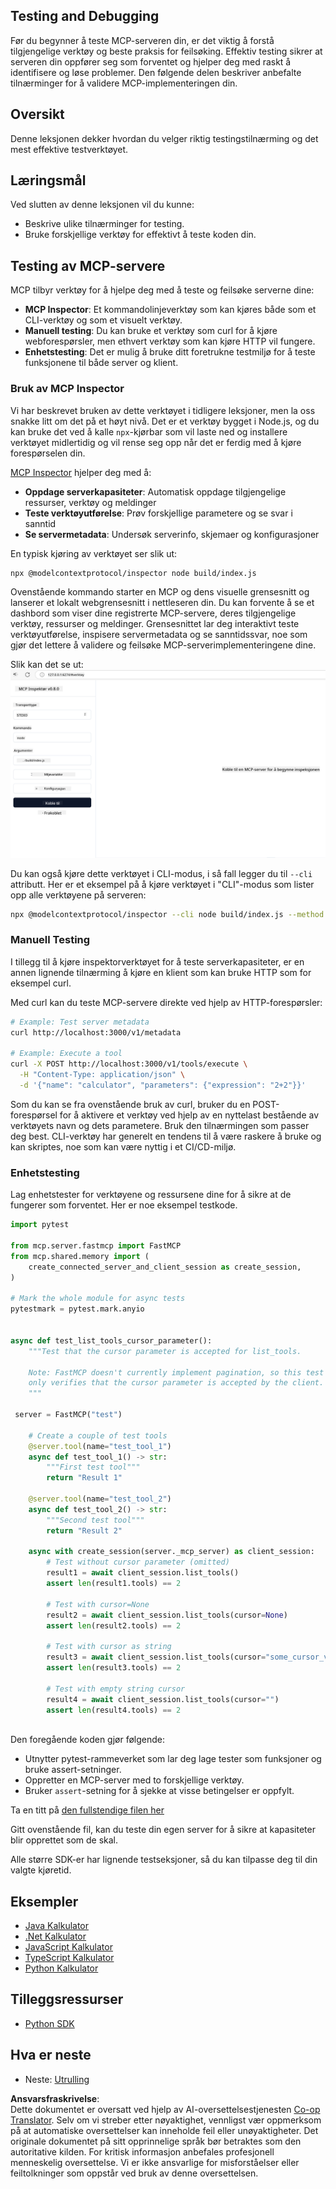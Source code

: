 <!--
CO_OP_TRANSLATOR_METADATA:
{
  "original_hash": "717f34718a773f6cf52d8445e40a96bf",
  "translation_date": "2025-05-17T12:44:42+00:00",
  "source_file": "03-GettingStarted/07-testing/README.md",
  "language_code": "no"
}
-->
## Testing and Debugging

Før du begynner å teste MCP-serveren din, er det viktig å forstå tilgjengelige verktøy og beste praksis for feilsøking. Effektiv testing sikrer at serveren din oppfører seg som forventet og hjelper deg med raskt å identifisere og løse problemer. Den følgende delen beskriver anbefalte tilnærminger for å validere MCP-implementeringen din.

## Oversikt

Denne leksjonen dekker hvordan du velger riktig testingstilnærming og det mest effektive testverktøyet.

## Læringsmål

Ved slutten av denne leksjonen vil du kunne:

- Beskrive ulike tilnærminger for testing.
- Bruke forskjellige verktøy for effektivt å teste koden din.

## Testing av MCP-servere

MCP tilbyr verktøy for å hjelpe deg med å teste og feilsøke serverne dine:

- **MCP Inspector**: Et kommandolinjeverktøy som kan kjøres både som et CLI-verktøy og som et visuelt verktøy.
- **Manuell testing**: Du kan bruke et verktøy som curl for å kjøre webforespørsler, men ethvert verktøy som kan kjøre HTTP vil fungere.
- **Enhetstesting**: Det er mulig å bruke ditt foretrukne testmiljø for å teste funksjonene til både server og klient.

### Bruk av MCP Inspector

Vi har beskrevet bruken av dette verktøyet i tidligere leksjoner, men la oss snakke litt om det på et høyt nivå. Det er et verktøy bygget i Node.js, og du kan bruke det ved å kalle `npx`-kjørbar som vil laste ned og installere verktøyet midlertidig og vil rense seg opp når det er ferdig med å kjøre forespørselen din.

[MCP Inspector](https://github.com/modelcontextprotocol/inspector) hjelper deg med å:

- **Oppdage serverkapasiteter**: Automatisk oppdage tilgjengelige ressurser, verktøy og meldinger
- **Teste verktøyutførelse**: Prøv forskjellige parametere og se svar i sanntid
- **Se servermetadata**: Undersøk serverinfo, skjemaer og konfigurasjoner

En typisk kjøring av verktøyet ser slik ut:

```bash
npx @modelcontextprotocol/inspector node build/index.js
```

Ovenstående kommando starter en MCP og dens visuelle grensesnitt og lanserer et lokalt webgrensesnitt i nettleseren din. Du kan forvente å se et dashbord som viser dine registrerte MCP-servere, deres tilgjengelige verktøy, ressurser og meldinger. Grensesnittet lar deg interaktivt teste verktøyutførelse, inspisere servermetadata og se sanntidssvar, noe som gjør det lettere å validere og feilsøke MCP-serverimplementeringene dine.

Slik kan det se ut: ![Inspector](../../../../translated_images/connect.e0d648e6ecb359d05b60bba83261a6e6e73feb05290c47543a9994ca02e78886.no.png)

Du kan også kjøre dette verktøyet i CLI-modus, i så fall legger du til `--cli` attributt. Her er et eksempel på å kjøre verktøyet i "CLI"-modus som lister opp alle verktøyene på serveren:

```sh
npx @modelcontextprotocol/inspector --cli node build/index.js --method tools/list
```

### Manuell Testing

I tillegg til å kjøre inspektorverktøyet for å teste serverkapasiteter, er en annen lignende tilnærming å kjøre en klient som kan bruke HTTP som for eksempel curl.

Med curl kan du teste MCP-servere direkte ved hjelp av HTTP-forespørsler:

```bash
# Example: Test server metadata
curl http://localhost:3000/v1/metadata

# Example: Execute a tool
curl -X POST http://localhost:3000/v1/tools/execute \
  -H "Content-Type: application/json" \
  -d '{"name": "calculator", "parameters": {"expression": "2+2"}}'
```

Som du kan se fra ovenstående bruk av curl, bruker du en POST-forespørsel for å aktivere et verktøy ved hjelp av en nyttelast bestående av verktøyets navn og dets parametere. Bruk den tilnærmingen som passer deg best. CLI-verktøy har generelt en tendens til å være raskere å bruke og kan skriptes, noe som kan være nyttig i et CI/CD-miljø.

### Enhetstesting

Lag enhetstester for verktøyene og ressursene dine for å sikre at de fungerer som forventet. Her er noe eksempel testkode.

```python
import pytest

from mcp.server.fastmcp import FastMCP
from mcp.shared.memory import (
    create_connected_server_and_client_session as create_session,
)

# Mark the whole module for async tests
pytestmark = pytest.mark.anyio


async def test_list_tools_cursor_parameter():
    """Test that the cursor parameter is accepted for list_tools.

    Note: FastMCP doesn't currently implement pagination, so this test
    only verifies that the cursor parameter is accepted by the client.
    """

 server = FastMCP("test")

    # Create a couple of test tools
    @server.tool(name="test_tool_1")
    async def test_tool_1() -> str:
        """First test tool"""
        return "Result 1"

    @server.tool(name="test_tool_2")
    async def test_tool_2() -> str:
        """Second test tool"""
        return "Result 2"

    async with create_session(server._mcp_server) as client_session:
        # Test without cursor parameter (omitted)
        result1 = await client_session.list_tools()
        assert len(result1.tools) == 2

        # Test with cursor=None
        result2 = await client_session.list_tools(cursor=None)
        assert len(result2.tools) == 2

        # Test with cursor as string
        result3 = await client_session.list_tools(cursor="some_cursor_value")
        assert len(result3.tools) == 2

        # Test with empty string cursor
        result4 = await client_session.list_tools(cursor="")
        assert len(result4.tools) == 2
    
```

Den foregående koden gjør følgende:

- Utnytter pytest-rammeverket som lar deg lage tester som funksjoner og bruke assert-setninger.
- Oppretter en MCP-server med to forskjellige verktøy.
- Bruker `assert`-setning for å sjekke at visse betingelser er oppfylt.

Ta en titt på [den fullstendige filen her](https://github.com/modelcontextprotocol/python-sdk/blob/main/tests/client/test_list_methods_cursor.py)

Gitt ovenstående fil, kan du teste din egen server for å sikre at kapasiteter blir opprettet som de skal.

Alle større SDK-er har lignende testseksjoner, så du kan tilpasse deg til din valgte kjøretid.

## Eksempler 

- [Java Kalkulator](../samples/java/calculator/README.md)
- [.Net Kalkulator](../../../../03-GettingStarted/samples/csharp)
- [JavaScript Kalkulator](../samples/javascript/README.md)
- [TypeScript Kalkulator](../samples/typescript/README.md)
- [Python Kalkulator](../../../../03-GettingStarted/samples/python) 

## Tilleggsressurser

- [Python SDK](https://github.com/modelcontextprotocol/python-sdk)

## Hva er neste

- Neste: [Utrulling](/03-GettingStarted/08-deployment/README.md)

**Ansvarsfraskrivelse**:  
Dette dokumentet er oversatt ved hjelp av AI-oversettelsestjenesten [Co-op Translator](https://github.com/Azure/co-op-translator). Selv om vi streber etter nøyaktighet, vennligst vær oppmerksom på at automatiske oversettelser kan inneholde feil eller unøyaktigheter. Det originale dokumentet på sitt opprinnelige språk bør betraktes som den autoritative kilden. For kritisk informasjon anbefales profesjonell menneskelig oversettelse. Vi er ikke ansvarlige for misforståelser eller feiltolkninger som oppstår ved bruk av denne oversettelsen.